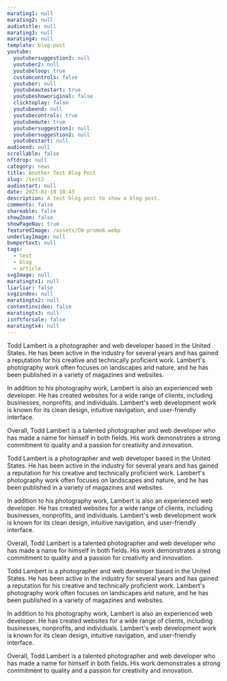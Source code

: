```yaml
---
marating1: null
marating2: null
audiotitle: null
marating3: null
marating4: null
template: blog-post
youtube:
  youtubersuggestion3: null
  youtuber2: null
  youtubeloop: true
  customcontrols: false
  youtuber: null
  youtubeautostart: true
  youtubeshoworiginal: false
  clicktoplay: false
  youtubeend: null
  youtubecontrols: true
  youtubemute: true
  youtubersuggestion1: null
  youtubersuggestion2: null
  youtubestart: null
audioend: null
scrollable: false
nftdrop: null
category: news
title: Another Test Blog Post
slug: /test2
audiostart: null
date: 2023-02-10 10:43
description: A test blog post to show a blog post.
comments: false
shareable: false
showZoom: false
showPageNav: true
featuredImage: /assets/CW-promo6.webp
underlayImage: null
bumpertext: null
tags:
  - test
  - blog
  - article
svgImage: null
maratingtx1: null
liarliar: false
svgzindex: null
maratingtx2: null
contentinvideo: false
maratingtx3: null
isnftforsale: false
maratingtx4: null
---
```

<!-- <div class="contentinside" style="position:relative; aspect-ratio:16/9;  width:100%; border:0px solid white; display:flex; flex-direction:column; justify-content:center;">
</div> -->

<style>
</style>


<div class="contentbody" style="text-align:left; margin-top:0;">
Todd Lambert is a photographer and web developer based in the United States. He has been active in the industry for several years and has gained a reputation for his creative and technically proficient work. Lambert's photography work often focuses on landscapes and nature, and he has been published in a variety of magazines and websites.

In addition to his photography work, Lambert is also an experienced web developer. He has created websites for a wide range of clients, including businesses, nonprofits, and individuals. Lambert's web development work is known for its clean design, intuitive navigation, and user-friendly interface.

Overall, Todd Lambert is a talented photographer and web developer who has made a name for himself in both fields. His work demonstrates a strong commitment to quality and a passion for creativity and innovation.

Todd Lambert is a photographer and web developer based in the United States. He has been active in the industry for several years and has gained a reputation for his creative and technically proficient work. Lambert's photography work often focuses on landscapes and nature, and he has been published in a variety of magazines and websites.

In addition to his photography work, Lambert is also an experienced web developer. He has created websites for a wide range of clients, including businesses, nonprofits, and individuals. Lambert's web development work is known for its clean design, intuitive navigation, and user-friendly interface.

Overall, Todd Lambert is a talented photographer and web developer who has made a name for himself in both fields. His work demonstrates a strong commitment to quality and a passion for creativity and innovation.

Todd Lambert is a photographer and web developer based in the United States. He has been active in the industry for several years and has gained a reputation for his creative and technically proficient work. Lambert's photography work often focuses on landscapes and nature, and he has been published in a variety of magazines and websites.

In addition to his photography work, Lambert is also an experienced web developer. He has created websites for a wide range of clients, including businesses, nonprofits, and individuals. Lambert's web development work is known for its clean design, intuitive navigation, and user-friendly interface.

Overall, Todd Lambert is a talented photographer and web developer who has made a name for himself in both fields. His work demonstrates a strong commitment to quality and a passion for creativity and innovation.
<!-- <a class="button" href="https://app.netlify.com/start/deploy?repository=https://github.com/completeweb-site/base&amp;utm_source=github&amp;utm_medium=nextstarter-cs&amp;utm_campaign=devex-cs&amp;CUSTOM_LOGO=https://completeweb.site/assets/logo.svg" rel="nofollow">
Deploy to Netlify
</a> -->

</div>